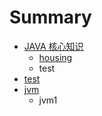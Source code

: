 # Summary

* [JAVA 核心知识](README.md)
    * [housing](housing.md)
    * test
* [test](ｔｅｓｔ.md)
* [jvm](jvm.md)
    * jvm1

